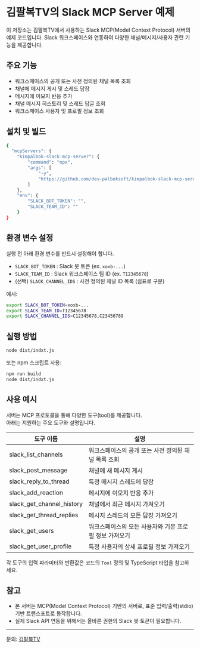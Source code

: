 # 김팔복TV의 Slack MCP Server 예제

이 저장소는 김팔복TV에서 사용하는 Slack MCP(Model Context Protocol) 서버의 예제 코드입니다. Slack 워크스페이스와 연동하여 다양한 채널/메시지/사용자 관련 기능을 제공합니다.

## 주요 기능

- 워크스페이스의 공개 또는 사전 정의된 채널 목록 조회
- 채널에 메시지 게시 및 스레드 답장
- 메시지에 이모지 반응 추가
- 채널 메시지 히스토리 및 스레드 답글 조회
- 워크스페이스 사용자 및 프로필 정보 조회

## 설치 및 빌드

```bash
{
  "mcpServers": {
    "kimpalbok-slack-mcp-server": {
        "command": "npx",
        "args": [
            "-y",
            "https://github.com/dev-palboksoft/kimpalbok-slack-mcp-server.git"
        ]
    },
    "env": {
        "SLACK_BOT_TOKEN": "",
        "SLACK_TEAM_ID": ""
    }
}
```


## 환경 변수 설정

실행 전 아래 환경 변수를 반드시 설정해야 합니다.

- `SLACK_BOT_TOKEN` : Slack 봇 토큰 (ex. `xoxb-...`)
- `SLACK_TEAM_ID` : Slack 워크스페이스 팀 ID (ex. `T12345678`)
- (선택) `SLACK_CHANNEL_IDS` : 사전 정의된 채널 ID 목록 (쉼표로 구분)

예시:

```bash
export SLACK_BOT_TOKEN=xoxb-...
export SLACK_TEAM_ID=T12345678
export SLACK_CHANNEL_IDS=C12345678,C23456789
```

## 실행 방법

```bash
node dist/indxt.js
```

또는 npm 스크립트 사용:

```bash
npm run build
node dist/indxt.js
```

## 사용 예시

서버는 MCP 프로토콜을 통해 다양한 도구(tool)를 제공합니다.  
아래는 지원하는 주요 도구와 설명입니다.

| 도구 이름 | 설명 |
|-----------|------|
| slack_list_channels | 워크스페이스의 공개 또는 사전 정의된 채널 목록 조회 |
| slack_post_message | 채널에 새 메시지 게시 |
| slack_reply_to_thread | 특정 메시지 스레드에 답장 |
| slack_add_reaction | 메시지에 이모지 반응 추가 |
| slack_get_channel_history | 채널에서 최근 메시지 가져오기 |
| slack_get_thread_replies | 메시지 스레드의 모든 답장 가져오기 |
| slack_get_users | 워크스페이스의 모든 사용자와 기본 프로필 정보 가져오기 |
| slack_get_user_profile | 특정 사용자의 상세 프로필 정보 가져오기 |

각 도구의 입력 파라미터와 반환값은 코드의 `Tool` 정의 및 TypeScript 타입을 참고하세요.

## 참고

- 본 서버는 MCP(Model Context Protocol) 기반의 서버로, 표준 입력/출력(stdio) 기반 트랜스포트로 동작합니다.
- 실제 Slack API 연동을 위해서는 올바른 권한의 Slack 봇 토큰이 필요합니다.

---

문의: [김팔복TV](https://www.youtube.com/@kimpalbokTV)